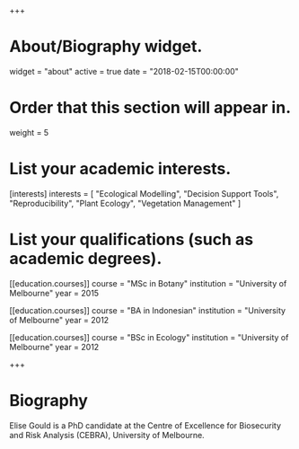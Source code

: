 +++
# About/Biography widget.
widget = "about"
active = true
date = "2018-02-15T00:00:00"

# Order that this section will appear in.
weight = 5

# List your academic interests.
[interests]
  interests = [
    "Ecological Modelling",
    "Decision Support Tools",
    "Reproducibility",
    "Plant Ecology",
    "Vegetation Management"
  ]

# List your qualifications (such as academic degrees).
[[education.courses]]
  course = "MSc in Botany"
  institution = "University of Melbourne"
  year = 2015

[[education.courses]]
  course = "BA in Indonesian"
  institution = "University of Melbourne"
  year = 2012

[[education.courses]]
  course = "BSc in Ecology"
  institution = "University of Melbourne"
  year = 2012
 
+++

# Biography

Elise Gould is a PhD candidate at the Centre of Excellence for Biosecurity and Risk Analysis (CEBRA), University of Melbourne.


